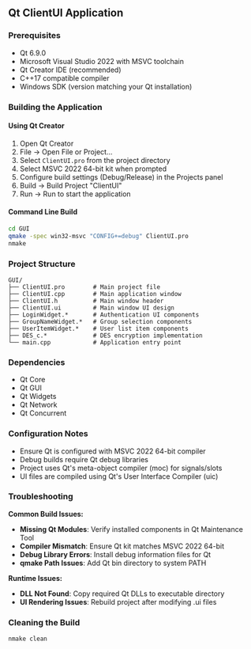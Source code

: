 ## Qt ClientUI Application

### Prerequisites
- Qt 6.9.0
- Microsoft Visual Studio 2022 with MSVC toolchain
- Qt Creator IDE (recommended)
- C++17 compatible compiler
- Windows SDK (version matching your Qt installation)

### Building the Application

#### Using Qt Creator
1. Open Qt Creator
2. File → Open File or Project...
3. Select `ClientUI.pro` from the project directory
4. Select MSVC 2022 64-bit kit when prompted
5. Configure build settings (Debug/Release) in the Projects panel
6. Build → Build Project "ClientUI"
7. Run → Run to start the application

#### Command Line Build
```bash
cd GUI
qmake -spec win32-msvc "CONFIG+=debug" ClientUI.pro
nmake
```

### Project Structure
```
GUI/
├── ClientUI.pro        # Main project file
├── ClientUI.cpp        # Main application window
├── ClientUI.h          # Main window header
├── ClientUI.ui         # Main window UI design
├── LoginWidget.*       # Authentication UI components
├── GroupNameWidget.*   # Group selection components 
├── UserItemWidget.*    # User list item components
├── DES_c.*             # DES encryption implementation
└── main.cpp            # Application entry point
```

### Dependencies
- Qt Core
- Qt GUI
- Qt Widgets
- Qt Network
- Qt Concurrent

### Configuration Notes
- Ensure Qt is configured with MSVC 2022 64-bit compiler
- Debug builds require Qt debug libraries
- Project uses Qt's meta-object compiler (moc) for signals/slots
- UI files are compiled using Qt's User Interface Compiler (uic)

### Troubleshooting
**Common Build Issues:**
- **Missing Qt Modules**: Verify installed components in Qt Maintenance Tool
- **Compiler Mismatch**: Ensure Qt kit matches MSVC 2022 64-bit
- **Debug Library Errors**: Install debug information files for Qt
- **qmake Path Issues**: Add Qt bin directory to system PATH

**Runtime Issues:**
- **DLL Not Found**: Copy required Qt DLLs to executable directory
- **UI Rendering Issues**: Rebuild project after modifying .ui files

### Cleaning the Build
```bash
nmake clean
